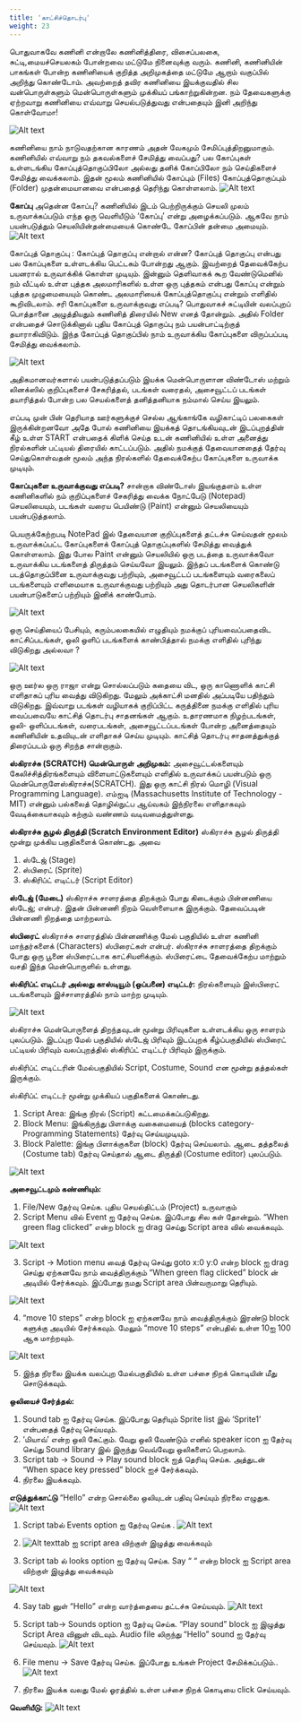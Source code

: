```yaml
---
title: 'காட்சிச்தொடர்பு'
weight: 23
---
```


பொதுவாகவே கணினி என்றாலே கணினித்திரை, விசைப்பலகை, சுட்டி,மையச்செயலகம் போன்றவை மட்டுமே நினைவுக்கு வரும். கணினி, கணினியின் பாகங்கள் போன்ற கணினியைக் குறித்த அறிமுகத்தை மட்டுமே ஆறாம் வகுப்பில் அறிந்து கொண்டோம். அவற்றைத் தவிர கணினியை இயக்குவதில் சில வன்பொருள்களும் மென்பொருள்களும் முக்கியப் பங்காற்றுகின்றன. நம் தேவைகளுக்கு ஏற்றவாறு கணினியை எவ்வாறு செயல்படுத்துவது என்பதையும் இனி அறிந்து கொள்வோமா!

![Alt text](1.1.png)

கணினியை நாம் நாடுவதற்கான காரணம் அதன் வேகமும் சேமிப்புத்திறனுமாகும். கணினியில் எவ்வாறு நம் தகவல்களைச் சேமித்து வைப்பது? பல கோப்புகள் உள்ளடங்கிய கோப்புத்தொகுப்பிலோ அல்லது தனிக் கோப்பிலோ நம் செய்திகளைச் சேமித்து வைக்கலாம். இதன் மூலம் கணினியில் கோப்பும் (Files) கோப்புத்தொகுப்பும் (Folder) முதன்மையானவை என்பதைத் தெரிந்து கொள்ளலாம்.
![Alt text](image.png)

**கோப்பு**
அதென்ன கோப்பு? கணினியில் இடம் பெற்றிருக்கும் செயலி முலம் உருவாக்கப்படும் எந்த ஒரு வெளியீடும் ‘கோப்பு’ என்று அழைக்கப்படும். ஆகவே நாம் பயன்படுத்தும் செயலியின்தன்மையைக் கொண்டே கோப்பின் தன்மை அமையும். 
![Alt text](image-18.png)

கோப்புத் தொகுப்பு :
கோப்புத் தொகுப்பு என்றால் என்ன? கோப்புத் தொகுப்பு என்பது பல கோப்புகளை உள்ளடக்கிய பெட்டகம் போன்றது ஆகும். இவற்றைத் தேவைக்கேற்ப பயனரால் உருவாக்கிக் கொள்ள முடியும். இன்னும் தெளிவாகக் கூற வேண்டுமெனில் நம் வீட்டில் உள்ள புத்தக அலமாரிகளில் உள்ள ஒரு புத்தகம் என்பது கோப்பு என்றும் புத்தக முழுமையையும் கொண்ட அலமாரியைக் கோப்புத்தொகுப்பு என்றும் எளிதில் கூறிவிடலாம். சரி கோப்புகளை உருவாக்குவது எப்படி? பொதுவாகச் சுட்டியின் வலப்புறப் பொத்தானை அழுத்தியதும் கணினித் திரையில் New எனத் தோன்றும். அதில் Folder என்பதைச் சொடுக்கினால் புதிய கோப்புத் தொகுப்பு நம் பயன்பாட்டிற்குத் தயாராகிவிடும். இந்த கோப்புத் தொகுப்பில் நாம் உருவாக்கிய கோப்புகளை விருப்பப்படி சேமித்து வைக்கலாம்.

![Alt text](image-1.png)

அதிகமானவர்களால் பயன்படுத்தப்படும் இயக்க மென்பொருளான விண்டோஸ் மற்றும் லினக்ஸில் குறிப்புகளைச் சேகரித்தல், படங்கள் வரைதல், அசைவூட்டப் படங்கள் தயாரித்தல் போன்ற பல செயல்களைத் தனித்தனியாக நம்மால் செய்ய இயலும். 

எப்படி முன் பின் தெரியாத ஊர்களுக்குச் செல்ல ஆங்காங்கே வழிகாட்டிப் பலகைகள் இருக்கின்றனவோ அதே போல் கணினியை இயக்கத் தொடங்கியவுடன் இடப்புறத்தின் கீழ் உள்ள START என்பதைக் கிளிக் செய்த உடன் கணினியில் உள்ள அனைத்து நிரல்களின் பட்டியல் திரையில் காட்டப்படும். அதில் நமக்குத் தேவையானதைத் தேர்வு செய்துகொள்வதன் மூலம் அந்த நிரல்களில் தேவைக்கேற்ப கோப்புகளை உருவாக்க முடியும். 

**கோப்புகளை உருவாக்குவது எப்படி?**
சான்றாக விண்டோஸ் இயங்குதளம் உள்ள கணினிகளில் நம் குறிப்புகளைச் சேகரித்து வைக்க நோட்பேடு (Notepad) செயலியையும், படங்கள் வரைய பெயிண்டு (Paint) என்னும் செயலியையும் பயன்படுத்தலாம்.

பெயருக்கேற்றபடி NotePad இல் தேவையான குறிப்புகளைத் தட்டச்சு செய்வதன் மூலம் உருவாக்கப்பட்ட கோப்புகளைக் கோப்புத் தொகுப்புகளில் சேமித்து வைத்துக் கொள்ளலாம். இது போல Paint என்னும் செயலியில் ஒரு படத்தை உருவாக்கவோ உருவாக்கிய படங்களைத் திருத்தம் செய்யவோ இயலும். இந்தப் படங்களைக் கொண்டு படத்தொகுப்பினை உருவாக்குவது பற்றியும், அசைவூட்டப் படங்களையும் வரைகலைப் படங்களையும் எளிமையாக உருவாக்குவது பற்றியும் அது தொடர்பான செயலிகளின் பயன்பாடுகளைப் பற்றியும் இனிக் காண்போம்.

![Alt text](image-2.png)

ஒரு செய்தியைப் பேசியும், கரும்பலகையில் எழுதியும் நமக்குப் புரியவைப்பதைவிட காட்சிப்படங்கள், ஒலி ஒளிப் படங்களைக் காண்பித்தால் நமக்கு எளிதில் புரிந்து விடுகிறது அல்லவா ?

![Alt text](image-3.png)

ஒரு ஊர்ல ஒரு ராஜா என்று சொல்லப்படும் கதையை விட, ஒரு காணொளிக் காட்சி எளிதாகப் புரிய வைத்து விடுகிறது. மேலும் அக்காட்சி மனதில் அப்படியே பதிந்தும் விடுகிறது. இவ்வாறு படங்கள் வழியாகக் குறிப்பிட்ட கருத்தினை நமக்கு எளிதில் புரிய வைப்பவையே காட்சித் தொடர்பு சாதனங்கள் ஆகும். உதாரணமாக நிழற்படங்கள், ஒலி- ஒளிப்படங்கள், வரைபடங்கள், அசைவூட்டப்படங்கள் போன்ற அனைத்தையும் கணினியின் உதவியுடன் எளிதாகச் செய்ய முடியும். காட்சித் தொடர்பு சாதனத்துக்குத் திரைப்படம் ஒரு சிறந்த சான்றாகும்.

**ஸ்கிராச்சு (SCRATCH) மென்பொருள்** 
**அறிமுகம்:**
 அசைவூட்டல்களையும் கேலிச்சித்திரங்களையும் விளையாட்டுகளையும் எளிதில் உருவாக்கப் பயன்படும் ஒரு மென்பொருளேஸ்கிராச்சு(SCRATCH). இது ஒரு காட்சி நிரல் மொழி (Visual Programming Language). எம்ஐடி (Massachusetts Institute of Technology - MIT) என்னும் பல்கலைத் தொழில்நுட்ப ஆய்வகம் இந்நிரலை எளிதாகவும் வேடிக்கையாகவும் கற்கும் வண்ணம் வடிவமைத்துள்ளது. 

**ஸ்கிராச்சு சூழல் திருத்தி (Scratch Environment Editor)** 
ஸ்கிராச்சு சூழல் திருத்தி மூன்று முக்கிய பகுதிகளைக் கொண்டது. அவை 
1) ஸ்டேஜ் (Stage) 
2) ஸ்பிரைட் (Sprite) 
3) ஸ்கிரிப்ட் எடிட்டர் (Script Editor) 

**ஸ்டேஜ் (மேடை)** 
ஸ்கிராச்சு சாளரத்தை திறக்கும் போது கிடைக்கும் பின்னணியை ஸ்டேஜ்; என்பர். இதன் பின்னணி நிறம் வெள்ளையாக இருக்கும். தேவைப்படின் பின்னணி நிறத்தை மாற்றலாம். 

**ஸ்பிரைட்** 
ஸ்கிராச்சு சாளரத்தில் பின்னணிக்கு மேல் பகுதியில் உள்ள கணினி மாந்தர்களைக் (Characters) ஸ்பிரைட்கள் என்பர். ஸ்கிராச்சு சாளரத்தை திறக்கும் போது ஒரு பூனை ஸ்பிரைட்டாக காட்சியளிக்கும். ஸ்பிரைட்டை தேவைக்கேற்ப மாற்றும் வசதி இந்த மென்பொருளில் உள்ளது. 

**ஸ்கிரிப்ட் எடிட்டர் அல்லது காஸ்டியூம் (ஒப்பனை) எடிட்டர்:** 
நிரல்களையும் இஸ்பிரைட் படங்களையும் இச்சாளரத்தில் நாம் மாற்ற முடியும்.

![Alt text](image-4.png)

ஸ்கிராச்சு மென்பொருளைத் திறந்தவுடன் மூன்று பிரிவுகளை உள்ளடக்கிய ஒரு சாளரம் புலப்படும். இடப்புற மேல் பகுதியில் ஸ்டேஜ் பிரிவும் இடப்புறக் கீழ்ப்பகுதியில் ஸ்பிரைட் பட்டியல் பிரிவும் வலப்புறத்தில் ஸ்கிரிப்ட் எடிட்டர் பிரிவும் இருக்கும். 

ஸ்கிரிப்ட் எடிட்டரின் மேல்பகுதியில் Script, Costume, Sound என மூன்று தத்தல்கள் இருக்கும். 

ஸ்கிரிப்ட் எடிட்டர் மூன்று முக்கியப் பகுதிகளைக் கொண்டது. 
1) Script Area: இங்கு நிரல் (Script) கட்டமைக்கப்படுகிறது. 
2) Block Menu: இங்கிருந்து பிளாக்கு வகைமையைத் (blocks category-Programming Statements) தேர்வு செய்யமுடியும். 
3) Block Palette: இங்கு பிளாக்குகளை (block) தேர்வு செய்யலாம். 
ஆடை தத்தலைத் (Costume tab) தேர்வு செய்தால் ஆடை திருத்தி (Costume editor) புலப்படும்.

![Alt text](image-5.png)

**அசைவூட்டமும் கண்ணியும்:** 
1) File/New தேர்வு செய்க. புதிய செயல்திட்டம் (Project) உருவாகும் 
2) Script Menu வில் Event ஐ தேர்வு செய்க. இப்போது சில கள் தோன்றும். “When green flag clicked” என்ற block ஐ drag செய்து Script area வில் வைக்கவும்.

![Alt text](image-6.png)

3) Script → Motion menu வைத் தேர்வு செய்து goto x:0 y:0 என்ற block ஐ drag செய்து ஏற்கனவே நாம் வைத்திருக்கும் “When green flag clicked” block ன் அடியில் சேர்க்கவும். இப்போது நமது Script area பின்வருமாறு தெரியும்.

![Alt text](image-7.png)

4) “move 10 steps” என்ற block ஐ ஏற்கனவே நாம் வைத்திருக்கும் இரண்டு block களுக்கு அடியில் சேர்க்கவும். மேலும் “move 10 steps” என்பதில் உள்ள 10ஐ 100 ஆக மாற்றவும்.

![Alt text](image-8.png)

5) இந்த நிரலை இயக்க வலப்புற மேல்பகுதியில் உள்ள பச்சை நிறக் கொடியின் மீது சொடுக்கவும்.


**ஒலியைச் சேர்த்தல்:** 
1. Sound tab ஐ தேர்வு செய்க. இப்போது தெரியும் Sprite list இல் ‘Sprite1’ என்பதைத் தேர்வு செய்யவும். 
2. ‘மியாவ்’ என்ற ஒலி கேட்கும். வேறு ஒலி வேண்டும் எனில் speaker icon ஐ தேர்வு செய்து Sound library இல் இருந்து வெவ்வேறு ஒலிகளைப் பெறலாம். 
3. Script tab → Sound → Play sound block ஐத் தெரிவு செய்க. அத்துடன் “When space key pressed” block ஐச் சேர்க்கவும். 
4. நிரலை இயக்கவும். 

**எடுத்துக்காட்டு** 
“Hello” என்ற சொல்லை ஒலியுடன் பதிவு செய்யும் நிரலை எழுதுக.
![Alt text](image-9.png)

1.	Script tabல் Events option ஐ தேர்வு செய்க .
![Alt text](image-10.png)

2.	![Alt text](image-11.png)tab ஐ script area விற்குள் இழுத்து வைக்கவும்

3.	Script tab ல் looks option ஐ தேர்வு செய்க. Say “ “ என்ற block ஐ Script area விற்குள் இழுத்து வைக்கவும்

![Alt text](image-12.png)

4.	Say tab னுள் “Hello” என்ற வார்த்தையை தட்டச்சு செய்யவும்.
![Alt text](image-13.png)

5.	Script tab-> Sounds option ஐ தேர்வு செய்க. “Play sound” block ஐ இழுத்து Script Area வினுள் விடவும். Audio file லிருந்து “Hello” sound ஐ தேர்வு செய்யவும்.
![Alt text](image-14.png)

6. File menu -> Save தேர்வு செய்க. இப்போது உங்கள் Project சேமிக்கப்படும்.. 
![Alt text](image-15.png)
7. நிரலை இயக்க வலது மேல் ஓரத்தில் உள்ள பச்சை நிறக் கொடியை click செய்யவும்.

**வெளியீடு:**
![Alt text](image-17.png)
